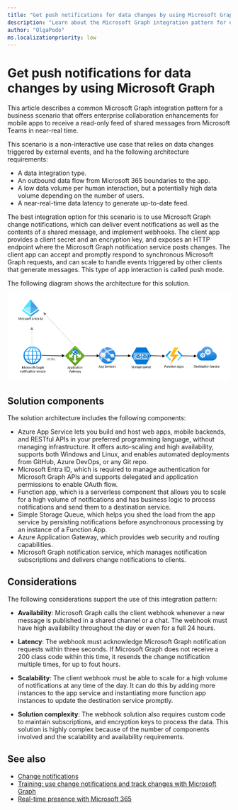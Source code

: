 ```yaml
---
title: "Get push notifications for data changes by using Microsoft Graph"
description: "Learn about the Microsoft Graph integration pattern for event-based solutions that rely on change notifications in push mode."
author: "OlgaPodo"
ms.localizationpriority: low
---
```


# Get push notifications for data changes by using Microsoft Graph

This article describes a common Microsoft Graph integration pattern for a business scenario that offers enterprise collaboration enhancements for mobile apps to receive a read-only feed of shared messages from Microsoft Teams in near-real time.

This scenario is a non-interactive use case that relies on data changes triggered by external events, and ha the following architecture requirements:

- A data integration type.
- An outbound data flow from Microsoft 365 boundaries to the app.
- A low data volume per human interaction, but a potentially high data volume depending on the number of users.
- A near-real-time data latency to generate up-to-date feed.
  
The best integration option for this scenario is to use Microsoft Graph change notifications, which can deliver event notifications as well as the contents of a shared message, and implement webhooks. The client app provides a client secret and an encryption key, and exposes an HTTP endpoint where the Microsoft Graph notification service posts changes. The client app can accept and promptly respond to synchronous Microsoft Graph requests, and can scale to handle events triggered by other clients that generate messages. This type of app interaction is called push mode.

The following diagram shows the architecture for this solution.

![A diagram that shows the Microsoft Graph notification service interacting with Microsoft Entra ID, applicaton gateway, app services, storage queue, function apps, and the destination service.](.././images/graph-arc-center/webhooks.png)

## Solution components

The solution architecture includes the following components:

- Azure App Service lets you build and host web apps, mobile backends, and RESTful APIs in your preferred programming language, without managing infrastructure. It offers auto-scaling and high availability, supports both Windows and Linux, and enables automated deployments from GitHub, Azure DevOps, or any Git repo.
- Microsoft Entra ID, which is required to manage authentication for Microsoft Graph APIs and supports delegated and application permissions to enable OAuth flow.
- Function app, which is a serverless component that allows you to scale for a high volume of notifications and has business logic to process notifications and send them to a destination service.
- Simple Storage Queue, which helps you shed the load from the app service by persisting notifications before asynchronous processing by an instance of a Function App.
- Azure Application Gateway, which provides web security and routing capabilities.
- Microsoft Graph notification service, which manages notification subscriptions and delivers change notifications to clients.
 

## Considerations

The following considerations support the use of this integration pattern:

- **Availability**: Microsoft Graph calls the client webhook whenever a new message is published in a shared channel or a chat. The webhook must have high availability throughout the day or even for a full 24 hours.

- **Latency**: The webhook must acknowledge Microsoft Graph notification requests within three seconds. If Microsoft Graph does not receive a 200 class code within this time, it resends the change notification multiple times, for up to fout hours.

- **Scalability**: The client webhook must be able to scale for a high volume of notifications at any time of the day. It can do this by adding more instances to the app service and instantiating more function app instances to update the destination service promptly.

- **Solution complexity**: The webhook solution also requires custom code to maintain subscriptions, and encryption keys to process the data. This solution is highly complex because of the number of components involved and the scalability and availability requirements.

## See also

- [Change notifications](./../webhooks.md)
- [Training: use change notifications and track changes with Microsoft Graph](/training/modules/msgraph-changenotifications-trackchanges)
- [Real-time presence with Microsoft 365](/azure/architecture/solution-ideas/articles/presence-microsoft-365-power-platform)
  
